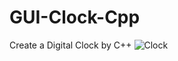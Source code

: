 # GUI-Clock-Cpp
 Create a Digital Clock by C++
![Clock](https://user-images.githubusercontent.com/93321915/161096259-22628b41-d19d-4d61-a60f-51f11b85bbfe.JPG)
